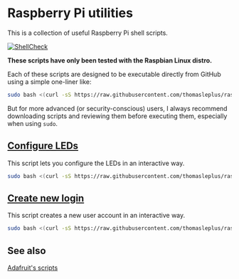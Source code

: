 # Raspberry Pi utilities

This is a collection of useful Raspberry Pi shell scripts.

[![ShellCheck](https://github.com/thomasleplus/raspberry-pi-utils/workflows/ShellCheck/badge.svg)](https://github.com/thomasleplus/raspberry-pi-utils/actions?query=workflow:"ShellCheck")

**These scripts have only been tested with the Raspbian Linux distro.**

Each of these scripts are designed to be executable directly from GitHub using a simple one-liner like:

```sh
sudo bash <(curl -sS https://raw.githubusercontent.com/thomasleplus/raspberry-pi-utils/master/script.sh)
```

But for more advanced (or security-conscious) users, I always recommend downloading scripts and reviewing them before executing them, especially when using `sudo`.

## [Configure LEDs](configure-LEDs.sh)

This script lets you configure the LEDs in an interactive way.

```sh
sudo bash <(curl -sS https://raw.githubusercontent.com/thomasleplus/raspberry-pi-utils/master/configure-LEDs.sh)
```

## [Create new login](create-new-login.sh)

This script creates a new user account in an interactive way.

```sh
sudo bash <(curl -sS https://raw.githubusercontent.com/thomasleplus/raspberry-pi-utils/master/create-new-login.sh)
```

## See also

[Adafruit's scripts](https://github.com/adafruit/Raspberry-Pi-Installer-Scripts)
